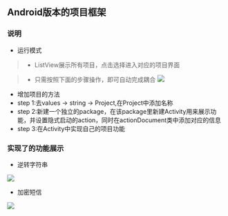 ## Android版本的项目框架

### 说明
* 运行模式

> * ListView展示所有项目，点击选择进入对应的项目界面

> * 只需按照下面的步骤操作，即可自动完成耦合 
![](http://images2015.cnblogs.com/blog/951171/201609/951171-20160924003428121-1127574073.png)

* 增加项目的方法
* step 1:去values -> string -> Project,在Project中添加名称
* step 2:新建一个独立的package，在该package里新建Activity用来展示功能，并设置隐式启动的action，同时在actionDocument类中添加对应的信息
* step 3:在Activity中实现自己的项目功能

### 实现了的功能展示
* 逆转字符串

![](http://images2015.cnblogs.com/blog/951171/201609/951171-20160924003440481-342957189.png)

* 加密短信

![](http://images2015.cnblogs.com/blog/951171/201609/951171-20160924003435496-1603527109.png)
